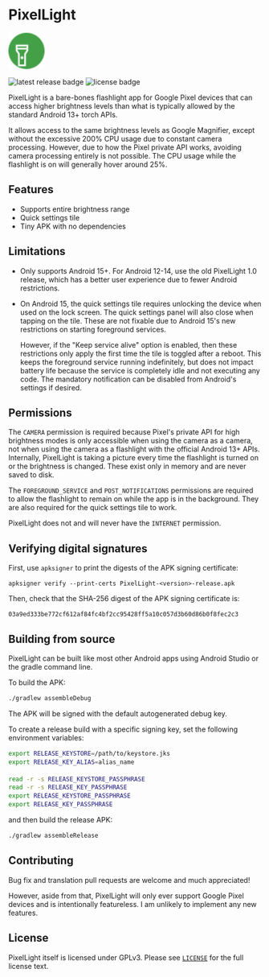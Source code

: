 # PixelLight

<img src="app/images/icon.svg" alt="app icon" width="72" />

![latest release badge](https://img.shields.io/github/v/release/chenxiaolong/PixelLight?sort=semver)
![license badge](https://img.shields.io/github/license/chenxiaolong/PixelLight)

PixelLight is a bare-bones flashlight app for Google Pixel devices that can access higher brightness levels than what is typically allowed by the standard Android 13+ torch APIs.

It allows access to the same brightness levels as Google Magnifier, except without the excessive 200% CPU usage due to constant camera processing. However, due to how the Pixel private API works, avoiding camera processing entirely is not possible. The CPU usage while the flashlight is on will generally hover around 25%.

## Features

* Supports entire brightness range
* Quick settings tile
* Tiny APK with no dependencies

## Limitations

* Only supports Android 15+. For Android 12-14, use the old PixelLight 1.0 release, which has a better user experience due to fewer Android restrictions.
* On Android 15, the quick settings tile requires unlocking the device when used on the lock screen. The quick settings panel will also close when tapping on the tile. These are not fixable due to Android 15's new restrictions on starting foreground services.

  However, if the "Keep service alive" option is enabled, then these restrictions only apply the first time the tile is toggled after a reboot. This keeps the foreground service running indefinitely, but does not impact battery life because the service is completely idle and not executing any code. The mandatory notification can be disabled from Android's settings if desired.

## Permissions

The `CAMERA` permission is required because Pixel's private API for high brightness modes is only accessible when using the camera as a camera, not when using the camera as a flashlight with the official Android 13+ APIs. Internally, PixelLight is taking a picture every time the flashlight is turned on or the brightness is changed. These exist only in memory and are never saved to disk.

The `FOREGROUND_SERVICE` and `POST_NOTIFICATIONS` permissions are required to allow the flashlight to remain on while the app is in the background. They are also required for the quick settings tile to work.

PixelLight does not and will never have the `INTERNET` permission.

## Verifying digital signatures

First, use `apksigner` to print the digests of the APK signing certificate:

```
apksigner verify --print-certs PixelLight-<version>-release.apk
```

Then, check that the SHA-256 digest of the APK signing certificate is:

```
03a9ed333be772cf612af84fc4bf2cc95428ff5a10c057d3b60d86b0f8fec2c3
```

## Building from source

PixelLight can be built like most other Android apps using Android Studio or the gradle command line.

To build the APK:

```bash
./gradlew assembleDebug
```

The APK will be signed with the default autogenerated debug key.

To create a release build with a specific signing key, set the following environment variables:

```bash
export RELEASE_KEYSTORE=/path/to/keystore.jks
export RELEASE_KEY_ALIAS=alias_name

read -r -s RELEASE_KEYSTORE_PASSPHRASE
read -r -s RELEASE_KEY_PASSPHRASE
export RELEASE_KEYSTORE_PASSPHRASE
export RELEASE_KEY_PASSPHRASE
```

and then build the release APK:

```bash
./gradlew assembleRelease
```

## Contributing

Bug fix and translation pull requests are welcome and much appreciated!

However, aside from that, PixelLight will only ever support Google Pixel devices and is intentionally featureless. I am unlikely to implement any new features.

## License

PixelLight itself is licensed under GPLv3. Please see [`LICENSE`](./LICENSE) for the full license text.
